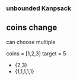 ### unbounded Kanpsack


## coins change
can choose multiple


coins = [1,2,3] target = 5

- {2,3}
- {1,1,1,1,1}
